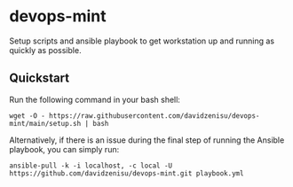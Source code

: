 # devops-mint
Setup scripts and ansible playbook to get workstation up and running as quickly as possible.

## Quickstart

Run the following command in your bash shell:
```
wget -O - https://raw.githubusercontent.com/davidzenisu/devops-mint/main/setup.sh | bash
```
Alternatively, if there is an issue during the final step of running the Ansible playbook, you can simply run:
```
ansible-pull -k -i localhost, -c local -U https://github.com/davidzenisu/devops-mint.git playbook.yml
```
